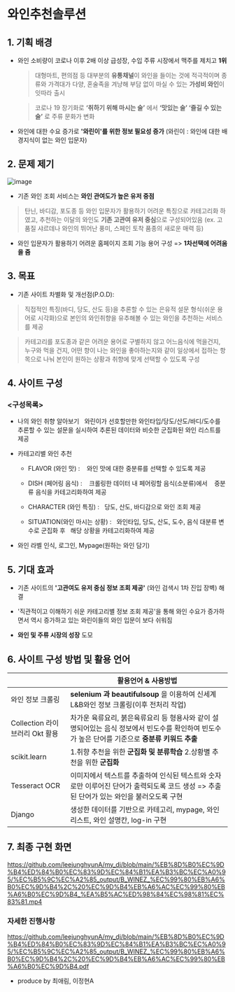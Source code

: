 # 와인추천솔루션

## 1. 기획 배경
- 와인 소비량이 코로나 이후 2배 이상 급성장, 수입 주류 시장에서 맥주를 제치고 **1위** 
  > 대형마트, 편의점 등 대부분의 **유통채널**이 와인을 들이는 것에 적극적이며 종류와 가격대가 다양, 혼술족을 겨냥해 부담 없이 마실 수 있는 **가성비 와인**이 잇따라 출시
  
  > 코로나 19 장기화로 **‘취하기 위해 마시는 술’** 에서 **‘맛있는 술’ ‘즐길 수 있는 술’** 로 주류 문화가 변화
  
 - 와인에 대한 수요 증가로 **'와린이'를 위한 정보 필요성 증가** (와린이 : 와인에 대한 배경지식이 없는 와인 입문자)
 
 ## 2. 문제 제기
 
 ![image](https://user-images.githubusercontent.com/108326573/192915765-bc1658aa-3217-4dec-81f2-57e026003d8c.png)

 - 기존 와인 조회 서비스는 **와인 관여도가 높은 유저 중점**
  > 탄닌, 바디감, 포도종 등 와인 입문자가 활용하기 어려운 특징으로 카테고리화 하였고, 추천하는 이달의 와인도 **기존 고관여 유저 중심**으로 구성되어있음 (ex. 고품질 샤르데나 와인의 뛰어난 풍미, 스페인 토착 품종의 새로운 매력 등)
 
 - 와인 입문자가 활용하기 어려운 홈페이지 조회 기능 용어 구성 => **1차선택에 어려움을 줌**
 
 ## 3. 목표
 
 - 기존 사이트 차별화 및 개선점(P.O.D): 
 > 직접적인 특징(바디, 당도, 산도 등)을 추론할 수 있는 은유적 설문 형식(쉬운 용어로 시각화)으로 본인의 와인취향을 유추해볼 수 있는 와인을 추천하는 서비스를 제공
 
 > 카테고리를 포도종과 같은 어려운 용어로 구별하지 않고 어느음식에 먹을건지, 누구와 먹을 건지, 어떤 향이 나는 와인을 좋아하는지와 같이 일상에서 접하는 항목으로 나눠 본인이 원하는 상황과 취향에 맞게 선택할 수 있도록 구성
 
 ## 4. 사이트 구성
 
 ### <구성목록>
 - 나의 와인 취향 알아보기
  와린이가 선호할만한 와인타입/당도/산도/바디/도수를 추론할 수 있는 설문을 실시하여 추론된 데이터와 비슷한 군집화된 와인 리스트를 제공

- 카테고리별 와인 추천
  
  * FLAVOR (와인 맛) : 
  와인 맛에 대한 중분류를 선택할 수 있도록 제공

  * DISH (페어링 음식) : 
  크롤링한 데이터 내 페어링할 음식(소분류)에서 
  중분류 음식을 카테고리화하여 제공

  * CHARACTER (와인 특징) :
  당도, 산도, 바디감으로 와인 조회 제공

  * SITUATION(와인 마시는 상황) :
  와인타입, 당도, 산도, 도수, 음식 대분류 변수로 군집화 후
  해당 상황을 카테고리화하여 제공    

- 와인 라벨 인식, 로그인, Mypage(원하는 와인 담기)

 ## 5. 기대 효과
 
- 기존 사이트의 **'고관여도 유저 중심 정보 조회 제공'** (와인 검색시 1차 진입 장벽) 해결

- '직관적이고 이해하기 쉬운 카테고리별 정보 조회 제공'을 통해 와인 수요가 증가하면서 역시 증가하고 있는 와린이들의 와인 입문이 보다 쉬워짐

- **와인 및 주류 시장의 성장** 도모

## 6. 사이트 구성 방법 및 활용 언어

|                | 활용언어 & 사용방법             |
|----------------|-------------------------------|
|와인 정보 크롤링 |**selenium 과 beautifulsoup** 을 이용하여 신세계 L&B와인 정보 크롤링(이후 전처리 작업)|
|Collection 라이브러리 Okt 활용|차가운 육류요리, 붉은육류요리 등 형용사와 같이 설명되어있는 음식 정보에서  빈도수를 확인하여 빈도수가 높은 단어를 기준으로 **중분류 키워드 추출**|
|scikit.learn|1.취향 추천을 위한 **군집화 및 분류학습** 2.상황별 추천을 위한 **군집화**|
|Tesseract OCR|이미지에서 텍스트를 추출하여 인식된 텍스트와 숫자로만 이루어진 단어가 출력되도록 코드 생성 => 추출 된 단어가 있는 와인을 불러오도록 구현|
|Django|생성한 데이터를 기반으로 카테고리, mypage, 와인 리스트, 와인 설명칸, log-in 구현|

## 7. 최종 구현 화면
https://github.com/leejunghyunA/my_dj/blob/main/%EB%8D%B0%EC%9D%B4%ED%84%B0%EC%83%9D%EC%84%B1%EA%B3%BC%EC%A0%95/%EC%B5%9C%EC%A2%85_output/B_WINEZ_%EC%99%80%EB%A6%B0%EC%9D%B4%2C%20%EC%9D%B4%EB%A6%AC%EC%99%80%EB%A6%B0%EC%9D%B4_%EA%B5%AC%ED%98%84%EC%98%81%EC%83%81.mp4

### 자세한 진행사항
https://github.com/leejunghyunA/my_dj/blob/main/%EB%8D%B0%EC%9D%B4%ED%84%B0%EC%83%9D%EC%84%B1%EA%B3%BC%EC%A0%95/%EC%B5%9C%EC%A2%85_output/B_WINEZ_%EC%99%80%EB%A6%B0%EC%9D%B4%2C%20%EC%9D%B4%EB%A6%AC%EC%99%80%EB%A6%B0%EC%9D%B4.pdf

- produce by 최애림, 이정현A
